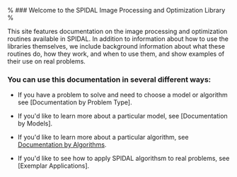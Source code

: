 % ### Welcome to the SPIDAL Image Processing and Optimization Library %

This site features documentation on the image processing and optimization routines available in SPIDAL. In addition to information about how to use the libraries themselves, we include background information about what these routines do, how they work, and when to use them, and show examples of their use on real problems.

### You can use this documentation in several different ways:


* If you have a problem to solve and need to choose a model or algorithm see [Documentation by Problem Type].

* If you'd like to learn more about a particular model, see [Documentation by Models].

* If you'd like to learn more about a particular algorithm, see [Documentation by Algorithms](applications.html).

* If you'd like to see how to apply SPIDAL algorithsm to real problems, see [Exemplar Applications].

